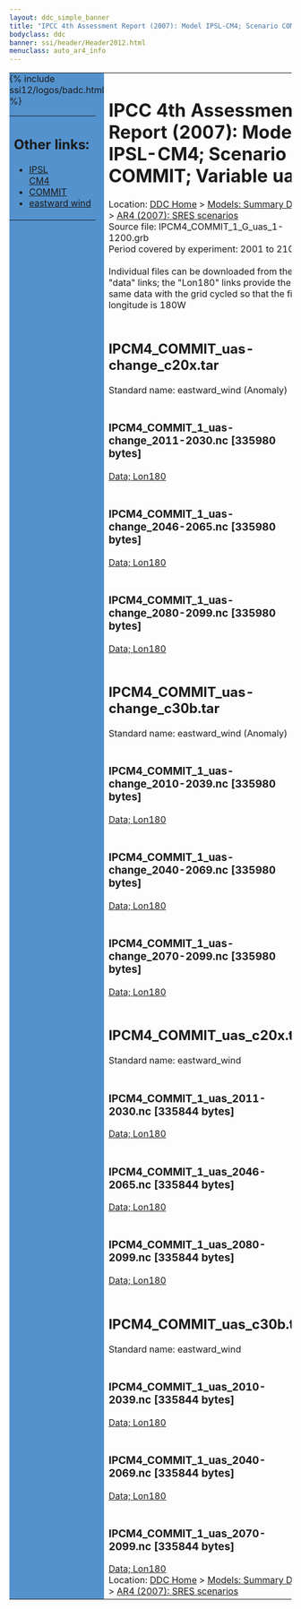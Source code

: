```yaml
---
layout: ddc_simple_banner
title: "IPCC 4th Assessment Report (2007): Model IPSL-CM4; Scenario COMMIT; Variable uas"
bodyclass: ddc
banner: ssi/header/Header2012.html
menuclass: auto_ar4_info
---
```



<table width="100%" border="0" cellspacing="0" cellpadding="0" style="border-collapse: collapse;">
<tr style="margin:0;padding:0;border:0;">
<td style="margin:0;padding:0;border:0;height:1pt;width:150pt;background:#5492CD;" valign="top" >

<div id="lh-col2" class="auto_ar4_info">
<table class="menumain" bgcolor="#5492CD" cellspacing="0" width="100%" border="0">
<tr><td>
<h2> Other links:</h2>
<ul>
<li><a href="/auto/ar4/model-IPSL-CM4.html">IPSL<br/>CM4</a></li>
<li><a href="/auto/ar4/scenario-COMMIT.html">COMMIT</a></li>
<li><a href="/auto/ar4/var-eastward_wind.html">eastward wind</a></li>
</ul>
</td></tr>
{% include ssi12/logos/badc.html %}
</table>
</div>
</td>
<td><h1>IPCC 4th Assessment Report (2007): Model IPSL-CM4; Scenario COMMIT; Variable uas</h1>

<!-- Breadcrumb1 -->
<div id="breadcrumb1" align="left">
Location: <a href="/index.html">DDC Home</a> > <a href="/sim/gcm_clim/">Models: Summary Data</a>
> <a href="/sim/gcm_clim/SRES_AR4/index.html">AR4 (2007): SRES scenarios</a>
</div>
<!-- End of Breadcrumb1 -->Source file: IPCM4_COMMIT_1_G_uas_1-1200.grb
<br/>
Period covered by experiment: 2001 to 2100<br/>
<br/>Individual files can be downloaded from the "data" links; the "Lon180" links provide the same data
         with the grid cycled so that the first longitude is 180W<br/>
<br/><h2>IPCM4_COMMIT_uas-change_c20x.tar</h2>
Standard name: eastward_wind (Anomaly)<br>
<br/><h3>IPCM4_COMMIT_1_uas-change_2011-2030.nc [335980 bytes]</h3>
<a href="http://apps.ipcc-data.org/cgi-bin/downl/ar4_nc/uas/IPCM4_COMMIT_1_uas-change_2011-2030.nc">Data; </a><a href="http://apps.ipcc-data.org/cgi-bin/downl/ar4_nc/uas/IPCM4_COMMIT_1_uas-change_2011-2030.cyto180.nc"> Lon180</a><br/>
<br/><h3>IPCM4_COMMIT_1_uas-change_2046-2065.nc [335980 bytes]</h3>
<a href="http://apps.ipcc-data.org/cgi-bin/downl/ar4_nc/uas/IPCM4_COMMIT_1_uas-change_2046-2065.nc">Data; </a><a href="http://apps.ipcc-data.org/cgi-bin/downl/ar4_nc/uas/IPCM4_COMMIT_1_uas-change_2046-2065.cyto180.nc"> Lon180</a><br/>
<br/><h3>IPCM4_COMMIT_1_uas-change_2080-2099.nc [335980 bytes]</h3>
<a href="http://apps.ipcc-data.org/cgi-bin/downl/ar4_nc/uas/IPCM4_COMMIT_1_uas-change_2080-2099.nc">Data; </a><a href="http://apps.ipcc-data.org/cgi-bin/downl/ar4_nc/uas/IPCM4_COMMIT_1_uas-change_2080-2099.cyto180.nc"> Lon180</a><br/>
<br/><h2>IPCM4_COMMIT_uas-change_c30b.tar</h2>
Standard name: eastward_wind (Anomaly)<br>
<br/><h3>IPCM4_COMMIT_1_uas-change_2010-2039.nc [335980 bytes]</h3>
<a href="http://apps.ipcc-data.org/cgi-bin/downl/ar4_nc/uas/IPCM4_COMMIT_1_uas-change_2010-2039.nc">Data; </a><a href="http://apps.ipcc-data.org/cgi-bin/downl/ar4_nc/uas/IPCM4_COMMIT_1_uas-change_2010-2039.cyto180.nc"> Lon180</a><br/>
<br/><h3>IPCM4_COMMIT_1_uas-change_2040-2069.nc [335980 bytes]</h3>
<a href="http://apps.ipcc-data.org/cgi-bin/downl/ar4_nc/uas/IPCM4_COMMIT_1_uas-change_2040-2069.nc">Data; </a><a href="http://apps.ipcc-data.org/cgi-bin/downl/ar4_nc/uas/IPCM4_COMMIT_1_uas-change_2040-2069.cyto180.nc"> Lon180</a><br/>
<br/><h3>IPCM4_COMMIT_1_uas-change_2070-2099.nc [335980 bytes]</h3>
<a href="http://apps.ipcc-data.org/cgi-bin/downl/ar4_nc/uas/IPCM4_COMMIT_1_uas-change_2070-2099.nc">Data; </a><a href="http://apps.ipcc-data.org/cgi-bin/downl/ar4_nc/uas/IPCM4_COMMIT_1_uas-change_2070-2099.cyto180.nc"> Lon180</a><br/>
<br/><h2>IPCM4_COMMIT_uas_c20x.tar</h2>
Standard name: eastward_wind<br>
<br/><h3>IPCM4_COMMIT_1_uas_2011-2030.nc [335844 bytes]</h3>
<a href="http://apps.ipcc-data.org/cgi-bin/downl/ar4_nc/uas/IPCM4_COMMIT_1_uas_2011-2030.nc">Data; </a><a href="http://apps.ipcc-data.org/cgi-bin/downl/ar4_nc/uas/IPCM4_COMMIT_1_uas_2011-2030.cyto180.nc"> Lon180</a><br/>
<br/><h3>IPCM4_COMMIT_1_uas_2046-2065.nc [335844 bytes]</h3>
<a href="http://apps.ipcc-data.org/cgi-bin/downl/ar4_nc/uas/IPCM4_COMMIT_1_uas_2046-2065.nc">Data; </a><a href="http://apps.ipcc-data.org/cgi-bin/downl/ar4_nc/uas/IPCM4_COMMIT_1_uas_2046-2065.cyto180.nc"> Lon180</a><br/>
<br/><h3>IPCM4_COMMIT_1_uas_2080-2099.nc [335844 bytes]</h3>
<a href="http://apps.ipcc-data.org/cgi-bin/downl/ar4_nc/uas/IPCM4_COMMIT_1_uas_2080-2099.nc">Data; </a><a href="http://apps.ipcc-data.org/cgi-bin/downl/ar4_nc/uas/IPCM4_COMMIT_1_uas_2080-2099.cyto180.nc"> Lon180</a><br/>
<br/><h2>IPCM4_COMMIT_uas_c30b.tar</h2>
Standard name: eastward_wind<br>
<br/><h3>IPCM4_COMMIT_1_uas_2010-2039.nc [335844 bytes]</h3>
<a href="http://apps.ipcc-data.org/cgi-bin/downl/ar4_nc/uas/IPCM4_COMMIT_1_uas_2010-2039.nc">Data; </a><a href="http://apps.ipcc-data.org/cgi-bin/downl/ar4_nc/uas/IPCM4_COMMIT_1_uas_2010-2039.cyto180.nc"> Lon180</a><br/>
<br/><h3>IPCM4_COMMIT_1_uas_2040-2069.nc [335844 bytes]</h3>
<a href="http://apps.ipcc-data.org/cgi-bin/downl/ar4_nc/uas/IPCM4_COMMIT_1_uas_2040-2069.nc">Data; </a><a href="http://apps.ipcc-data.org/cgi-bin/downl/ar4_nc/uas/IPCM4_COMMIT_1_uas_2040-2069.cyto180.nc"> Lon180</a><br/>
<br/><h3>IPCM4_COMMIT_1_uas_2070-2099.nc [335844 bytes]</h3>
<a href="http://apps.ipcc-data.org/cgi-bin/downl/ar4_nc/uas/IPCM4_COMMIT_1_uas_2070-2099.nc">Data; </a><a href="http://apps.ipcc-data.org/cgi-bin/downl/ar4_nc/uas/IPCM4_COMMIT_1_uas_2070-2099.cyto180.nc"> Lon180</a><br/>
<!-- Breadcrumb2 -->
<div id="breadcrumb2" align="left">
Location: <a href="/index.html">DDC Home</a> > <a href="/sim/gcm_clim/">Models: Summary Data</a>
> <a href="/sim/gcm_clim/SRES_AR4/index.html">AR4 (2007): SRES scenarios</a>
</div>
<!-- End of Breadcrumb2 --></td></tr></table>
